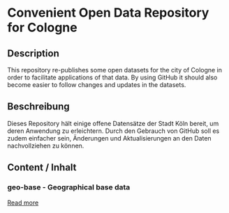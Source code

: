 Convenient Open Data Repository for Cologne
===========================================

## Description

This repository re-publishes some open datasets for the city of Cologne
in order to facilitate applications of that data. By using GitHub it
should also become easier to follow changes and updates in the datasets.

## Beschreibung

Dieses Repository hält einige offene Datensätze der Stadt Köln bereit, um
deren Anwendung zu erleichtern. Durch den Gebrauch von GitHub soll es zudem
einfacher sein, Änderungen und Aktualisierungen an den Daten nachvollziehen
zu können.

## Content / Inhalt

### geo-base - Geographical base data

[Read more](https://github.com/marians/datahub-cgn/tree/master/data/geo-base)

